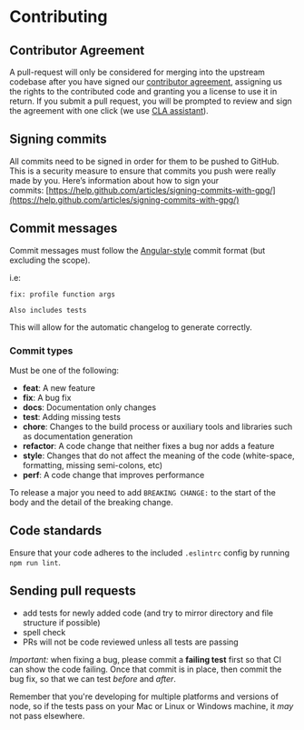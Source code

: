 # Contributing

## Contributor Agreement

A pull-request will only be considered for merging into the upstream codebase after you have signed our [contributor agreement](https://github.com/snyk/snyk/blob/master/Contributor-Agreement.md), assigning us the rights to the contributed code and granting you a license to use it in return. If you submit a pull request, you will be prompted to review and sign the agreement with one click (we use [CLA assistant](https://cla-assistant.io/)).

## Signing commits

All commits need to be signed in order for them to be pushed to GitHub. This is a security measure to ensure that commits you push were really made by you. Here’s information about how to sign your commits: [https://help.github.com/articles/signing-commits-with-gpg/](https://help.github.com/articles/signing-commits-with-gpg/)

## Commit messages

Commit messages must follow the [Angular-style](https://github.com/angular/angular.js/blob/master/CONTRIBUTING.md#commit-message-format) commit format (but excluding the scope).

i.e:

```text
fix: profile function args

Also includes tests
```

This will allow for the automatic changelog to generate correctly.

### Commit types

Must be one of the following:

- **feat**: A new feature
- **fix**: A bug fix
- **docs**: Documentation only changes
- **test**: Adding missing tests
- **chore**: Changes to the build process or auxiliary tools and libraries such as documentation generation
- **refactor**: A code change that neither fixes a bug nor adds a feature
- **style**: Changes that do not affect the meaning of the code (white-space, formatting, missing semi-colons, etc)
- **perf**: A code change that improves performance

To release a major you need to add `BREAKING CHANGE:` to the start of the body and the detail of the breaking change.

## Code standards

Ensure that your code adheres to the included `.eslintrc` config by running `npm run lint`.

## Sending pull requests

- add tests for newly added code (and try to mirror directory and file structure if possible)
- spell check
- PRs will not be code reviewed unless all tests are passing

_Important:_ when fixing a bug, please commit a **failing test** first so that CI can show the code failing. Once that commit is in place, then commit the bug fix, so that we can test _before_ and _after_.

Remember that you're developing for multiple platforms and versions of node, so if the tests pass on your Mac or Linux or Windows machine, it _may_ not pass elsewhere.